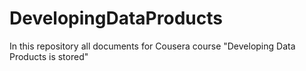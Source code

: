 # DevelopingDataProducts

In this repository all documents for Cousera course "Developing Data Products is stored"
